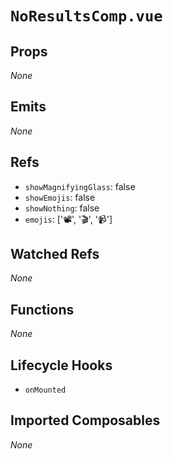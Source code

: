 # `NoResultsComp.vue`

## Props

_None_

## Emits

_None_

## Refs

- `showMagnifyingGlass`: false
- `showEmojis`: false
- `showNothing`: false
- `emojis`: ['📽️', '🎬', '📹']

## Watched Refs

_None_

## Functions

_None_

## Lifecycle Hooks

- `onMounted`

## Imported Composables

_None_
